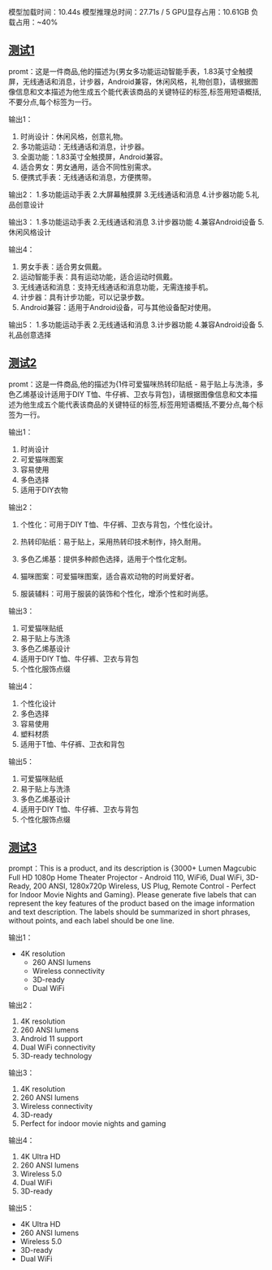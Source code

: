 模型加载时间：10.44s
模型推理总时间：27.71s / 5
GPU显存占用：10.61GB
负载占用：~40%
## [测试1](https://www.temu.com/us-zh-Hans/multifunctional-sports-smart-watch-for-men-women-1-83-full-touch-screen-with-wireless-calling-messaging-pedometer-android-compatible-casual-style-gift-idea-g-601099541084409.html?_oak_mp_inf=EPnx%2B6Sm1ogBGiAzNzAxNmFmZjBlYjM0MDJlYmJlZjM1ODM2ODFmN2RiMiCvotiGijI%3D&top_gallery_url=https%3A%2F%2Fimg.kwcdn.com%2Fproduct%2Ffancy%2F94919d9b-d2b9-43ed-8a6f-c30f2c7f62db.jpg&spec_gallery_id=2129866244&refer_page_sn=10005&refer_source=0&freesia_scene=1&_oak_freesia_scene=1&_oak_rec_ext_1=MTI0MQ&_oak_gallery_order=190818054%2C14839188%2C1032030715%2C362466874%2C601656397&refer_page_el_sn=200024&refer_page_name=home&refer_page_id=10005_1720685301195_to9boojl9a&_x_sessn_id=6vempc4zbg)
 
promt：这是一件商品,他的描述为{男女多功能运动智能手表，1.83英寸全触摸屏，无线通话和消息，计步器，Android兼容，休闲风格，礼物创意}，请根据图像信息和文本描述为他生成五个能代表该商品的关键特征的标签,标签用短语概括,不要分点,每个标签为一行。

输出1：
1. 时尚设计：休闲风格，创意礼物。
2. 多功能运动：无线通话和消息，计步器。
3. 全面功能：1.83英寸全触摸屏，Android兼容。
4. 适合男女：男女通用，适合不同性别需求。
5. 便携式手表：无线通话和消息，方便携带。

输出2：
1.多功能运动手表
2.大屏幕触摸屏
3.无线通话和消息
4.计步器功能
5.礼品创意设计

输出3：
1.多功能运动手表
2.无线通话和消息
3.计步器功能
4.兼容Android设备
5.休闲风格设计

输出4：
1. 男女手表：适合男女佩戴。
2. 运动智能手表：具有运动功能，适合运动时佩戴。
3. 无线通话和消息：支持无线通话和消息功能，无需连接手机。
4. 计步器：具有计步功能，可以记录步数。
5. Android兼容：适用于Android设备，可与其他设备配对使用。

输出5：
1.多功能运动手表
2.无线通话和消息
3.计步器功能
4.兼容Android设备
5.礼品创意选择

## [测试2](https://www.temu.com/us-zh-Hans/1pc-cute-cat-iron-on-heat-transfer-decal-easy-apply-washable-multicolor-vinyl-design-for-diy-t-shirts-jeans-hoodies-backpacks-g-601099562548471.html?_oak_mp_inf=EPf5ma%2Bm1ogBGiAzNzAxNmFmZjBlYjM0MDJlYmJlZjM1ODM2ODFmN2RiMiCvotiGijI%3D&top_gallery_url=https%3A%2F%2Fimg.kwcdn.com%2Fproduct%2Ffancy%2F22f9ea2e-b497-467e-8def-efb39778f348.jpg&spec_gallery_id=2109693233&refer_page_sn=10005&refer_source=0&freesia_scene=1&_oak_freesia_scene=1&_oak_rec_ext_1=ODY&_oak_gallery_order=1922293321%2C851101202%2C468350944%2C1083020667%2C1960360134&refer_page_el_sn=200024&refer_page_name=home&refer_page_id=10005_1720685301195_to9boojl9a&_x_sessn_id=6vempc4zbg)

promt：这是一件商品,他的描述为{1件可爱猫咪热转印贴纸 - 易于贴上与洗涤，多色乙烯基设计适用于DIY T恤、牛仔裤、卫衣与背包}，请根据图像信息和文本描述为他生成五个能代表该商品的关键特征的标签,标签用短语概括,不要分点,每个标签为一行。

输出1：
1. 时尚设计 
2. 可爱猫咪图案 
3. 容易使用 
4. 多色选择 
5. 适用于DIY衣物

输出2：
1. 个性化：可用于DIY T恤、牛仔裤、卫衣与背包，个性化设计。

2. 热转印贴纸：易于贴上，采用热转印技术制作，持久耐用。

3. 多色乙烯基：提供多种颜色选择，适用于个性化定制。

4. 猫咪图案：可爱猫咪图案，适合喜欢动物的时尚爱好者。

5. 服装辅料：可用于服装的装饰和个性化，增添个性和时尚感。

输出3：
1. 可爱猫咪贴纸
2. 易于贴上与洗涤
3. 多色乙烯基设计
4. 适用于DIY T恤、牛仔裤、卫衣与背包
5. 个性化服饰点缀

输出4：
1. 个性化设计 
2. 多色选择 
3. 容易使用 
4. 塑料材质 
5. 适用于T恤、牛仔裤、卫衣和背包

输出5：
1. 可爱猫咪贴纸
2. 易于贴上与洗涤
3. 多色乙烯基设计
4. 适用于DIY T恤、牛仔裤、卫衣与背包
5. 个性化服饰点缀

## [测试3](https://www.temu.com/-projector-android-11-0-200ansi-wifi6-us-plug-allwinner-h713-mali-g312-dual-wifi-hd-1280-720p-wireless-5-0-4k-auto-correction-home-theater-g-601099576275746.html?_oak_mp_inf=EKLm37Wm1ogBGiA5YTUxMDk0M2Y2NTM0MDE2YmI2N2Y1YjhhMGE0ZDEyZCDu8eKHijI%3D&top_gallery_url=https%3A%2F%2Fimg.kwcdn.com%2Fproduct%2Ffancy%2F5d3e7975-a2ba-4ffc-b09b-361dbddcbb42.jpg&spec_gallery_id=2136494085&refer_page_sn=10005&refer_source=0&freesia_scene=1&_oak_freesia_scene=1&_oak_rec_ext_1=NTYwOA&_oak_gallery_order=1003764433%2C1988616034%2C1480211740%2C2058231008%2C756635669&refer_page_el_sn=200024&refer_page_name=home&refer_page_id=10005_1720687572175_uugk2f4mpn&_x_sessn_id=6vempc4zbg)

prompt：This is a product, and its description is {3000+ Lumen Magcubic Full HD 1080p Home Theater Projector - Android 110, WiFi6, Dual WiFi, 3D-Ready, 200 ANSI, 1280x720p Wireless, US Plug, Remote Control - Perfect for Indoor Movie Nights and Gaming}. Please generate five labels that can represent the key features of the product based on the image information and text description. The labels should be summarized in short phrases, without points, and each label should be one line.

输出1：
* 4K resolution
  * 260 ANSI lumens
  * Wireless connectivity
  * 3D-ready
  * Dual WiFi

输出2：
1. 4K resolution
2. 260 ANSI lumens
3. Android 11 support
4. Dual WiFi connectivity
5. 3D-ready technology

输出3：
1. 4K resolution
2. 260 ANSI lumens
3. Wireless connectivity
4. 3D-ready
5. Perfect for indoor movie nights and gaming

输出4：
1. 4K Ultra HD
2. 260 ANSI lumens
3. Wireless 5.0
4. Dual WiFi
5. 3D-ready

输出5：
* 4K Ultra HD
* 260 ANSI lumens
* Wireless 5.0
* 3D-ready
* Dual WiFi
